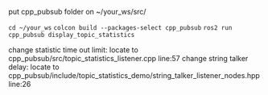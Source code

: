 put cpp_pubsub folder on ~/your_ws/src/

`cd ~/your_ws`
`colcon build --packages-select cpp_pubsub`
`ros2 run cpp_pubsub display_topic_statistics`

change statistic time out limit: locate to cpp_pubsub/src/topic_statistics_listener.cpp line:57
change string talker delay: locate to cpp_pubsub/include/topic_statistics_demo/string_talker_listener_nodes.hpp line:26